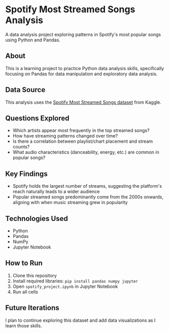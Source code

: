 # Spotify Most Streamed Songs Analysis

A data analysis project exploring patterns in Spotify's most popular songs using Python and Pandas.

## About
This is a learning project to practice Python data analysis skills, specifically focusing on Pandas for data manipulation and exploratory data analysis.

## Data Source
This analysis uses the [Spotify Most Streamed Songs dataset](https://www.kaggle.com/datasets/abdulszz/spotify-most-streamed-songs) from Kaggle.

## Questions Explored
- Which artists appear most frequently in the top streamed songs?
- How have streaming patterns changed over time?
- Is there a correlation between playlist/chart placement and stream counts?
- What audio characteristics (danceability, energy, etc.) are common in popular songs?

## Key Findings
- Spotify holds the largest number of streams, suggesting the platform's reach naturally leads to a wider audience
- Popular streamed songs predominantly come from the 2000s onwards, aligning with when music streaming grew in popularity

## Technologies Used
- Python
- Pandas
- NumPy
- Jupyter Notebook

## How to Run
1. Clone this repository
2. Install required libraries: `pip install pandas numpy jupyter`
3. Open `spotify_project.ipynb` in Jupyter Notebook
4. Run all cells

## Future Iterations
I plan to continue exploring this dataset and add data visualizations as I learn those skills.